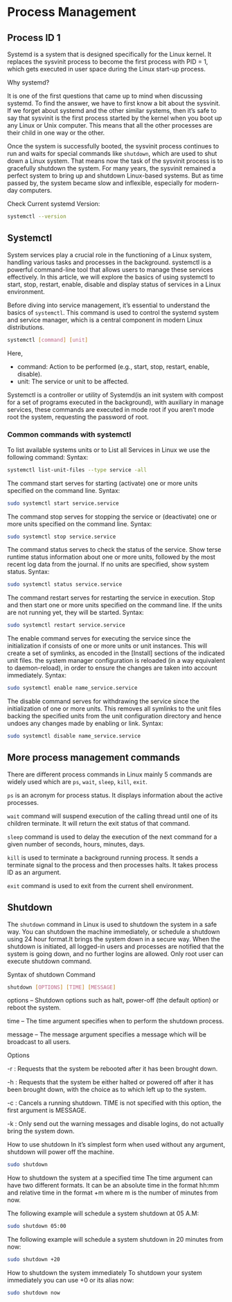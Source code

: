 # Process Management

## Process ID 1 

Systemd is a system that is designed specifically for the Linux kernel. It replaces the sysvinit process to become the first process with PID = 1, which gets executed in user space during the Linux start-up process.  

Why systemd?

It is one of the first questions that came up to mind when discussing systemd. To find the answer, we have to first know a bit about the sysvinit. If we forget about systemd and the other similar systems, then it’s safe to say that sysvinit is the first process started by the kernel when you boot up any Linux or Unix computer. This means that all the other processes are their child in one way or the other.

Once the system is successfully booted, the sysvinit process continues to run and waits for special commands like `shutdown`, which are used to shut down a Linux system. That means now the task of the sysvinit process is to gracefully shutdown the system. For many years, the sysvinit remained a perfect system to bring up and shutdown Linux-based systems. But as time passed by, the system became slow and inflexible, especially for modern-day computers.

Check Current systemd Version:
```bash
systemctl --version
```

## Systemctl

System services play a crucial role in the functioning of a Linux system, handling various tasks and processes in the background. systemctl is a powerful command-line tool that allows users to manage these services effectively. In this article, we will explore the basics of using systemctl to start, stop, restart, enable, disable and display status of services in a Linux environment.

Before diving into service management, it’s essential to understand the basics of `systemctl`. This command is used to control the systemd system and service manager, which is a central component in modern Linux distributions.

```bash
systemctl [command] [unit]
```

Here,

- command: Action to be performed (e.g., start, stop, restart, enable, disable).
- unit: The service or unit to be affected.

Systemctl is a controller or utility of Systemd(is an init system with compost for a set of programs executed in the background), with auxiliary in manage services, these commands are executed in mode root if you aren’t mode root the system, requesting the password of root.

### Common commands with systemctl

To list available systems units or to List all Services in Linux we use the following command:
Syntax:

```bash
systemctl list-unit-files --type service -all
```

The command start serves for starting (activate) one or more units specified on the command line.
Syntax:

```bash
sudo systemctl start service.service
```

The command stop serves for stopping the service or (deactivate) one or more units specified on the command line.
Syntax:

```bash
sudo systemctl stop service.service
```

The command status serves to check the status of the service. Show terse runtime status information about one or more units, followed by the most recent log data from the journal. If no units are specified, show system status.
Syntax:

```bash
sudo systemctl status service.service
```

The command restart serves for restarting the service in execution. Stop and then start one or more units specified on the command line. If the units are not running yet, they will be started.
Syntax:

```bash
sudo systemctl restart service.service
```

The enable command serves for executing the service since the initialization if consists of one or more units or unit instances. This will create a set of symlinks, as encoded in the [Install] sections of the indicated unit files. the system manager configuration is reloaded (in a way equivalent to daemon-reload), in order to ensure the changes are taken into account immediately. 
Syntax:

```bash
sudo systemctl enable name_service.service
```

The disable command serves for withdrawing the service since the initialization of one or more units. This removes all symlinks to the unit files backing the specified units from the unit configuration directory and hence undoes any changes made by enabling or link.
Syntax:

```bash
sudo systemctl disable name_service.service
```

## More process management commands
There are different process commands in Linux mainly 5 commands are widely used which are `ps`, `wait`, `sleep`, `kill`, `exit`.

`ps` is an acronym for process status. It displays information about the active processes. 

`wait` command will suspend execution of the calling thread until one of its children terminate. It will return the exit status of that command. 

`sleep` command is used to delay the execution of the next command for a given number of seconds, hours, minutes, days. 

`kill` is used to terminate a background running process. It sends a terminate signal to the process and then processes halts. It takes process ID as an argument. 

`exit` command is used to exit from the current shell environment.


## Shutdown

The `shutdown` command in Linux is used to shutdown the system in a safe way. You can shutdown the machine immediately, or schedule a shutdown using 24 hour format.It brings the system down in a secure way. When the shutdown is initiated, all logged-in users and processes are notified that the system is going down, and no further logins are allowed.
Only root user can execute shutdown command.

Syntax of shutdown Command

```bash
shutdown [OPTIONS] [TIME] [MESSAGE]
```

options – Shutdown options such as halt, power-off (the default option) or reboot the system.

time – The time argument specifies when to perform the shutdown process.

message – The message argument specifies a message which will be broadcast to all users.

Options

-r : Requests that the system be rebooted after it has been brought down.

-h : Requests that the system be either halted or powered off after it has been brought down, with the choice as to which left up to the system.

-c : Cancels a running shutdown. TIME is not specified with this option, the first argument is MESSAGE.

-k : Only send out the warning messages and disable logins, do not actually bring the system down.


How to use shutdown
In it’s simplest form when used without any argument, shutdown will power off the machine.
```bash
sudo shutdown
```
How to shutdown the system at a specified time
The time argument can have two different formats. It can be an absolute time in the format hh:mm and relative time in the format +m where m is the number of minutes from now.

The following example will schedule a system shutdown at 05 A.M:
```bash
sudo shutdown 05:00
```
The following example will schedule a system shutdown in 20 minutes from now:
```bash
sudo shutdown +20
```
How to shutdown the system immediately
To shutdown your system immediately you can use +0 or its alias now:
```bash
sudo shutdown now
```
